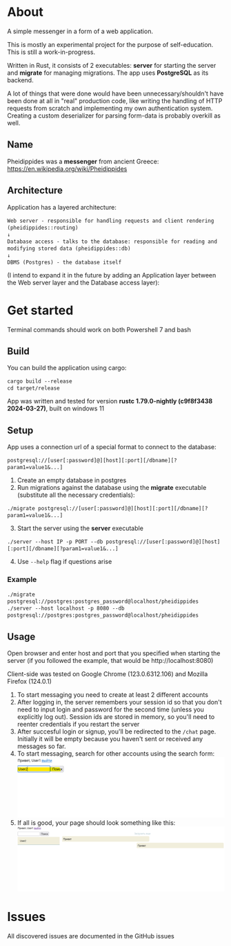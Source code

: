 # About

A simple messenger in a form of a web application.

This is mostly an experimental project for the purpose of self-education. This is still a work-in-progress.

Written in Rust, it consists of 2 executables: **server** for starting the server and **migrate** for managing migrations. The app uses **PostgreSQL** as its backend.

A lot of things that were done would have been unnecessary/shouldn't have been done at all in "real" production code, like writing the handling of HTTP requests from scratch and implementing my own authentication system. Creating a custom deserializer for parsing form-data is probably overkill as well.

## Name

Pheidippides was a **messenger** from ancient Greece: https://en.wikipedia.org/wiki/Pheidippides

## Architecture

Application has a layered architecture:

```
Web server - responsible for handling requests and client rendering (pheidippides::routing)
↓
Database access - talks to the database: responsible for reading and modifying stored data (pheidippides::db)
↓
DBMS (Postgres) - the database itself
```

(I intend to expand it in the future by adding an Application layer between the Web server layer and the Database access layer):

# Get started

Terminal commands should work on both Powershell 7 and bash 

## Build

You can build the application using cargo:

```
cargo build --release
cd target/release
```

App was written and tested for version **rustc 1.79.0-nightly (c9f8f3438 2024-03-27)**, built on windows 11

## Setup

App uses a connection url of a special format to connect to the database:

```
postgresql://[user[:password]@][host][:port][/dbname][?param1=value1&...]
```

1. Create an empty database in postgres
2. Run migrations against the database using the **migrate** executable (substitute all the necessary credentials):
```
./migrate postgresql://[user[:password]@][host][:port][/dbname][?param1=value1&...]
```
3. Start the server using the **server** executable
```
./server --host IP -p PORT --db postgresql://[user[:password]@][host][:port][/dbname][?param1=value1&...]
```
4. Use `--help` flag if questions arise


### Example

```
./migrate postgresql://postgres:postgres_password@localhost/pheidippides
./server --host localhost -p 8080 --db postgresql://postgres:postgres_password@localhost/pheidippides
```

## Usage

Open browser and enter host and port that you specified when starting the server (if you followed the example, that would be http://localhost:8080)

Client-side was tested on Google Chrome (123.0.6312.106) and Mozilla Firefox (124.0.1)

1. To start messaging you need to create at least 2 different accounts
2. After logging in, the server remembers your session id so that you don't need to input login and password for the second time (unless you explicitly log out). Session ids are stored in memory, so you'll need to reenter credentials if you restart the server
3. After succesful login or signup, you'll be redirected to the `/chat` page. Initially it will be empty because you haven't sent or received any messages so far.
4. To start messaging, search for other accounts using the search form:
![](images/search_form_screenshot.png)
5. If all is good, your page should look something like this:
![](images/ui_screenshot.png)

# Issues

All discovered issues are documented in the GitHub issues
